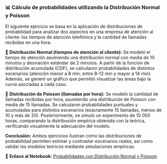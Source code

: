 ### 📊 Cálculo de probabilidades utilizando la Distribución Normal y Poisson

El siguiente ejercicio se basa en la aplicación de distribuciones de probabilidad para analizar dos aspectos en una empresa de atención al cliente: los tiempos de atención telefónica y la cantidad de llamadas recibidas en una hora.

🔹 **Distribución Normal (tiempos de atención al cliente):**
Se modeló el tiempo de atención asumiendo una distribución normal con media de 10 minutos y desviación estándar de 2 minutos. A partir de la función de distribución acumulada (CDF), se calcularon probabilidades de distintos escenarios (atención menor a 8 min, entre 8–12 min y mayor a 14 min). Además, se generó un gráfico que permitió visualizar las áreas bajo la curva asociadas a cada caso.

🔹 **Distribución de Poisson (llamadas por hora):**
Se modeló la cantidad de llamadas recibidas por hora, asumiendo una distribución de Poisson con media de 15 llamadas. Se calcularon probabilidades puntuales y acumuladas para distintos escenarios (exactamente 15 llamadas, menos de 10 y más de 20). Posteriormente, se simuló un experimento de 10 000 horas, comparando la distribución empírica obtenida con la teórica, verificando visualmente la adecuación del modelo.

**Conclusión:** Ambos ejercicios ilustran cómo las distribuciones de probabilidad permiten estimar y contrastar escenarios reales, así como validar los modelos teóricos mediante simulaciones empíricas.

📎 **Enlace al Notebook:** [Probabilidades con Distribución Normal y Poisson](https://github.com/JuanAlbornoz32/Proyectos_Bootcamp_Analisis_de_Datos/blob/main/ejercicios_en_python/calculos_probabilisticos/distribucion_normal_poisson/distribucion_normal_poisson.ipynb)